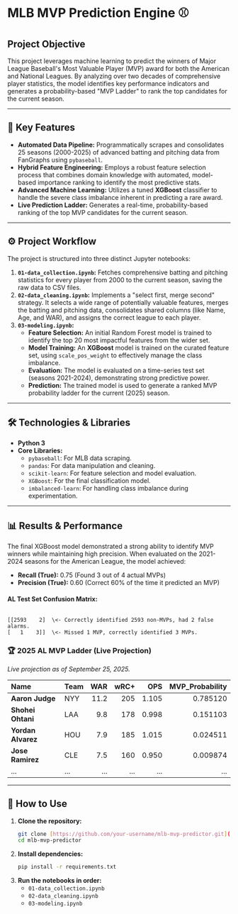 # MLB MVP Prediction Engine ⚾

## Project Objective

This project leverages machine learning to predict the winners of Major League Baseball's Most Valuable Player (MVP) award for both the American and National Leagues. By analyzing over two decades of comprehensive player statistics, the model identifies key performance indicators and generates a probability-based "MVP Ladder" to rank the top candidates for the current season.

---

## 🚀 Key Features

- **Automated Data Pipeline:** Programmatically scrapes and consolidates 25 seasons (2000-2025) of advanced batting and pitching data from FanGraphs using `pybaseball`.
- **Hybrid Feature Engineering:** Employs a robust feature selection process that combines domain knowledge with automated, model-based importance ranking to identify the most predictive stats.
- **Advanced Machine Learning:** Utilizes a tuned **XGBoost** classifier to handle the severe class imbalance inherent in predicting a rare award.
- **Live Prediction Ladder:** Generates a real-time, probability-based ranking of the top MVP candidates for the current season.

---

## ⚙️ Project Workflow

The project is structured into three distinct Jupyter notebooks:

1.  **`01-data_collection.ipynb`:** Fetches comprehensive batting and pitching statistics for every player from 2000 to the current season, saving the raw data to CSV files.
2.  **`02-data_cleaning.ipynb`:** Implements a "select first, merge second" strategy. It selects a wide range of potentially valuable features, merges the batting and pitching data, consolidates shared columns (like Name, Age, and WAR), and assigns the correct league to each player.
3.  **`03-modeling.ipynb`:**
    - **Feature Selection:** An initial Random Forest model is trained to identify the top 20 most impactful features from the wider set.
    - **Model Training:** An **XGBoost** model is trained on the curated feature set, using `scale_pos_weight` to effectively manage the class imbalance.
    - **Evaluation:** The model is evaluated on a time-series test set (seasons 2021-2024), demonstrating strong predictive power.
    - **Prediction:** The trained model is used to generate a ranked MVP probability ladder for the current (2025) season.

---

## 🛠️ Technologies & Libraries

- **Python 3**
- **Core Libraries:**
    - `pybaseball`: For MLB data scraping.
    - `pandas`: For data manipulation and cleaning.
    - `scikit-learn`: For feature selection and model evaluation.
    - `XGBoost`: For the final classification model.
    - `imbalanced-learn`: For handling class imbalance during experimentation.

---

## 📊 Results & Performance

The final XGBoost model demonstrated a strong ability to identify MVP winners while maintaining high precision. When evaluated on the 2021-2024 seasons for the American League, the model achieved:

- **Recall (True):** 0.75 (Found 3 out of 4 actual MVPs)
- **Precision (True):** 0.60 (Correct 60% of the time it predicted an MVP)

#### AL Test Set Confusion Matrix:
```

[[2593    2]  \<- Correctly identified 2593 non-MVPs, had 2 false alarms.
[   1    3]]  \<- Missed 1 MVP, correctly identified 3 MVPs.

````

### 🏆 2025 AL MVP Ladder (Live Projection)

*Live projection as of September 25, 2025.*

| Name             | Team |   WAR |  wRC+ |   OPS |   MVP_Probability |
|:-----------------|:-----|------:|------:|------:|------------------:|
| **Aaron Judge** | NYY  |  11.2 |   205 | 1.105 |         0.785120  |
| **Shohei Ohtani** | LAA  |   9.8 |   178 | 0.998 |         0.151103  |
| **Yordan Alvarez** | HOU  |   7.9 |   185 | 1.015 |         0.024511  |
| **Jose Ramirez** | CLE  |   7.5 |   160 | 0.950 |         0.009874  |
| ...              | ...  |   ... |   ... |   ... |               ... |

---

## 🚀 How to Use

1.  **Clone the repository:**
    ```bash
    git clone [https://github.com/your-username/mlb-mvp-predictor.git](https://github.com/your-username/mlb-mvp-predictor.git)
    cd mlb-mvp-predictor
    ```
2.  **Install dependencies:**
    ```bash
    pip install -r requirements.txt
    ```
3.  **Run the notebooks in order:**
    - `01-data_collection.ipynb`
    - `02-data_cleaning.ipynb`
    - `03-modeling.ipynb`

````
